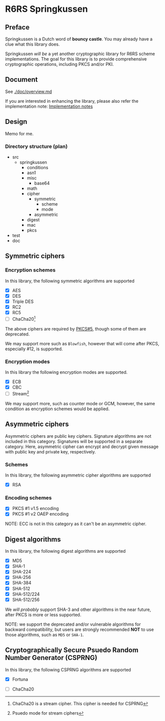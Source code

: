 R6RS Springkussen
=================

Preface
-------

Springkussen is a Dutch word of __bouncy castle__. You may already have a
clue what this library does.

Springkussen _will be_ a yet another cryptographic library for R6RS scheme
implementations. The goal for this library is to provide comprehensive 
cryptographic operations, including PKCS and/or PKI.

Document
--------

See [./doc/overview.md](./doc/overview.md)

If you are interested in enhancing the library, please also refer the
implementation note: [Implementation notes](./notes.md)

Design
------

Memo for me.

### Directory structure (plan)

- src
  - springkussen
    - conditions
	- asn1
	- misc
	  - base64
	- math
    - cipher
	  - symmetric
	    - scheme
	    - mode
	  - asymmetric
	- digest
	- mac
	- pkcs
- test
- doc


Symmetric ciphers
-----------------

### Encryption schemes

In this library, the following symmetric algorithms are supported

- [x] AES
- [x] DES
- [x] Triple DES
- [x] RC2
- [x] RC5
- [ ] ChaCha20[^1]

The above ciphers are required by
[PKCS#5](https://datatracker.ietf.org/doc/html/rfc8018), though
some of them are deprecated.

We may support more such as `Blowfish`, however that will come
after PKCS, especially #12, is supported.

[^1]: ChaCha20 is a stream cipher. This cipher is needed for CSPRNG

### Encryption modes

In this library the following encryption modes are supported.

- [x] ECB
- [x] CBC
- [ ] Stream[^2]

We may support more, such as counter mode or GCM, however,
the same condition as encryption schemes  would be applied.

[^2]: Psuedo mode for stream ciphers


Asymmetric ciphers
------------------

Asymmetric ciphers are public key ciphers. Signature algorithms are
not included in this category. Signatures will be supported in a
separate category. Here, asymmetric cipher can encrypt and decrypt
given message with public key and private key, respectively.

### Schemes

In this library, the following asymmetric cipher algorithms are supported

- [x] RSA

### Encoding schemes

- [x] PKCS #1 v1.5 encoding
- [x] PKCS #1 v2 OAEP encoding

NOTE: ECC is not in this category as it can't be an asymmetric cipher.


Digest algorithms
-----------------

In this library, the following digest algorithms are supported

- [x] MD5
- [x] SHA-1
- [x] SHA-224
- [x] SHA-256
- [x] SHA-384
- [x] SHA-512
- [x] SHA-512/224
- [x] SHA-512/256

We *will probably* support SHA-3 and other algorithms in the near
future, after PKCS is more or less supported.

NOTE: we support the deprecated and/or vulnerable algorithms for
backward compatibility, but users are strongly recommended **NOT**
to use those algorithms, such as `MD5` or `SHA-1`.


Cryptographically Secure Psuedo Random Number Generator (CSPRNG)
----------------------------------------------------------------

In this library, the following CSPRNG algorithms are supported

- [x] Fortuna
- [ ] ChaCha20

